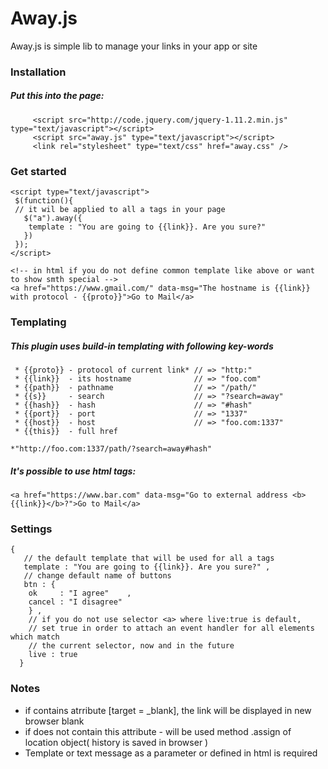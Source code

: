# Away.js
Away.js is simple lib to manage your links in your app or site

### Installation
##### Put this into the page: 
```
     <script src="http://code.jquery.com/jquery-1.11.2.min.js" type="text/javascript"></script>
     <script src="away.js" type="text/javascript"></script>  
     <link rel="stylesheet" type="text/css" href="away.css" />  
```

### Get started 

```
<script type="text/javascript"> 
 $(function(){
 // it wil be applied to all a tags in your page 
   $("a").away({
    template : "You are going to {{link}}. Are you sure?"
   })
 });
</script>

<!-- in html if you do not define common template like above or want to show smth special -->
<a href="https://www.gmail.com/" data-msg="The hostname is {{link}} with protocol - {{proto}}">Go to Mail</a>
```
### Templating 
##### This plugin uses build-in templating with following key-words

```
 * {{proto}} - protocol of current link* // => "http:"
 * {{link}}  - its hostname              // => "foo.com"
 * {{path}}  - pathname                  // => "/path/"
 * {{s}}     - search                    // => "?search=away"
 * {{hash}}  - hash                      // => "#hash"
 * {{port}}  - port                      // => "1337"
 * {{host}}  - host                      // => "foo.com:1337"
 * {{this}}  - full href 
 ```
 ```
 *"http://foo.com:1337/path/?search=away#hash"
  ```
  
##### It's possible to use html tags:
  ```
 <a href="https://www.bar.com" data-msg="Go to external address <b>{{link}}</b>?">Go to Mail</a>
 ```
 
### Settings 
 
 ```
 {
    // the default template that will be used for all a tags
    template : "You are going to {{link}}. Are you sure?" ,
    // change default name of buttons 
    btn : {
     ok     : "I agree"    ,
     cancel : "I disagree" 
     } ,
     // if you do not use selector <a> where live:true is default, 
     // set true in order to attach an event handler for all elements which match 
     // the current selector, now and in the future
     live : true 
   }
 ```
 
 ### Notes
 
 * if <a> contains atrribute [target = _blank], the link will be displayed in new browser blank
 * if <a> does not contain this attribute - will be used method .assign of location object( history is saved in browser )
 * Template or text message as a parameter or defined in html is required
 
 
